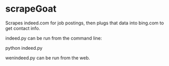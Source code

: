 scrapeGoat
==========

Scrapes indeed.com for job postings, then plugs that data into bing.com to get contact info. 

indeed.py can be run from the command line: 

python indeed.py

wenindeed.py can be run from the web.
